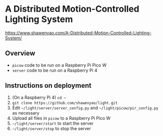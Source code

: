 # A Distributed Motion-Controlled Lighting System

https://www.shawenyao.com/A-Distributed-Motion-Controlled-Lighting-System/

## Overview
* `picow` code to be run on a Raspberry Pi Pico W
* `server` code to be run on a Raspberry Pi 4

## Instructions on deployment
1. (On a Raspberry Pi 4) `cd ~`
2. `git clone https://github.com/shawenyao/light.git`
3. Edit `~/light/server/server_config.py` and `~/light/picow/pir_config.py` as necessary
4. Upload all files in `picow` to a Raspberry Pi Pico W
5. `~/light/server/start` to start the server
6. `~/light/server/stop` to stop the server
